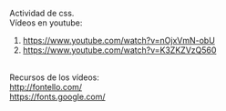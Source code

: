 Actividad de css.<br>
Vídeos en youtube:<br>
   1) https://www.youtube.com/watch?v=nOjxVmN-obU<br>
   2) https://www.youtube.com/watch?v=K3ZKZVzQ560<br><br>

Recursos de los vídeos:<br>
http://fontello.com/<br>
https://fonts.google.com/<br><br>

